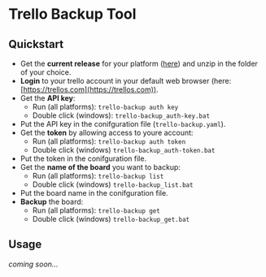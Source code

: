 # Trello Backup Tool

## Quickstart

- Get the **current release** for your platform ([here](https://github.com/tbleiker/trello-backup-cli/releases/)) and unzip in the folder of your choice.
- **Login** to your trello account in your default web browser (here:  [https://trellos.com](https://trellos.com)).
- Get the **API key**:
  - Run (all platforms): `trello-backup auth key`
  - Double click (windows): `trello-backup_auth-key.bat`
- Put the API key in the conifguration file (`trello-backup.yaml`).
- Get the **token** by allowing access to youre account:
  - Run (all platforms): `trello-backup auth token`
  - Double click (windows) `trello-backup_auth-token.bat`
- Put the token in the conifguration file.
- Get the **name of the board** you want to backup:
  - Run (all platforms): `trello-backup list`
  - Double click (windows) `trello-backup_list.bat`
- Put the board name in the conifguration file.
- **Backup** the board:
  - Run (all platforms): `trello-backup get`
  - Double click (windows) `trello-backup_get.bat`


## Usage

*coming soon...*
